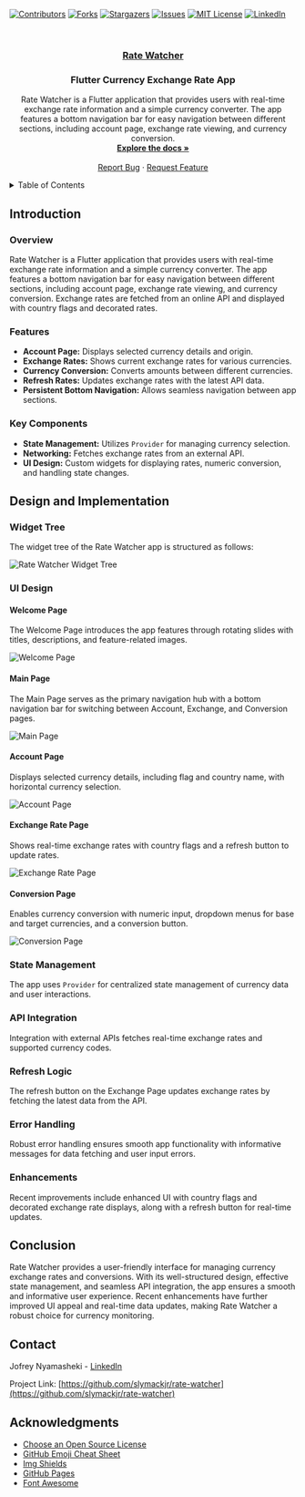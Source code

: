 <a name="readme-top"></a>

<!-- PROJECT SHIELDS -->
[![Contributors][contributors-shield]][contributors-url]
[![Forks][forks-shield]][forks-url]
[![Stargazers][stars-shield]][stars-url]
[![Issues][issues-shield]][issues-url]
[![MIT License][license-shield]][license-url]
[![LinkedIn][linkedin-shield]][linkedin-url]

<!-- PROJECT LOGO -->
<br />
<div align="center">
  <a href="https://github.com/slymackjr/rate-watcher">
    <h3 align="center">Rate Watcher</h3>
  </a>

  <h3 align="center">Flutter Currency Exchange Rate App</h3>

  <p align="center">
    Rate Watcher is a Flutter application that provides users with real-time exchange rate information and a simple currency converter. The app features a bottom navigation bar for easy navigation between different sections, including account page, exchange rate viewing, and currency conversion.
    <br />
    <a href="https://github.com/slymackjr/rate-watcher"><strong>Explore the docs »</strong></a>
    <br />
    <br />
    <a href="https://github.com/slymackjr/rate-watcher/issues">Report Bug</a>
    ·
    <a href="https://github.com/slymackjr/rate-watcher/issues">Request Feature</a>
  </p>
</div>

<!-- TABLE OF CONTENTS -->
<details>
  <summary>Table of Contents</summary>
  <ol>
    <li>
      <a href="#introduction">Introduction</a>
    </li>
    <li>
      <a href="#design-and-implementation">Design and Implementation</a>
      <ul>
        <li><a href="#widget-tree">Widget Tree</a></li>
        <li><a href="#ui-design">UI Design</a></li>
        <li><a href="#state-management">State Management</a></li>
        <li><a href="#api-integration">API Integration</a></li>
        <li><a href="#refresh-logic">Refresh Logic</a></li>
        <li><a href="#error-handling">Error Handling</a></li>
        <li><a href="#enhancements">Enhancements</a></li>
      </ul>
    </li>
    <li>
      <a href="#conclusion">Conclusion</a>
    </li>
    <li><a href="#contact">Contact</a></li>
    <li><a href="#acknowledgments">Acknowledgments</a></li>
  </ol>
</details>

<!-- INTRODUCTION -->
## Introduction

### Overview
Rate Watcher is a Flutter application that provides users with real-time exchange rate information and a simple currency converter. The app features a bottom navigation bar for easy navigation between different sections, including account page, exchange rate viewing, and currency conversion. Exchange rates are fetched from an online API and displayed with country flags and decorated rates.

### Features
- **Account Page:** Displays selected currency details and origin.
- **Exchange Rates:** Shows current exchange rates for various currencies.
- **Currency Conversion:** Converts amounts between different currencies.
- **Refresh Rates:** Updates exchange rates with the latest API data.
- **Persistent Bottom Navigation:** Allows seamless navigation between app sections.

### Key Components
- **State Management:** Utilizes `Provider` for managing currency selection.
- **Networking:** Fetches exchange rates from an external API.
- **UI Design:** Custom widgets for displaying rates, numeric conversion, and handling state changes.

<!-- DESIGN AND IMPLEMENTATION -->
## Design and Implementation

### Widget Tree
The widget tree of the Rate Watcher app is structured as follows:

![Rate Watcher Widget Tree](images/widget-tree.jpg)

### UI Design

#### Welcome Page
The Welcome Page introduces the app features through rotating slides with titles, descriptions, and feature-related images.

![Welcome Page](images/welcome-page.png)

#### Main Page
The Main Page serves as the primary navigation hub with a bottom navigation bar for switching between Account, Exchange, and Conversion pages.

![Main Page](images/main-page.png)

#### Account Page
Displays selected currency details, including flag and country name, with horizontal currency selection.

![Account Page](images/account-page.png)

#### Exchange Rate Page
Shows real-time exchange rates with country flags and a refresh button to update rates.

![Exchange Rate Page](images/exchange-rate-page.png)

#### Conversion Page
Enables currency conversion with numeric input, dropdown menus for base and target currencies, and a conversion button.

![Conversion Page](images/conversion-page.png)

### State Management
The app uses `Provider` for centralized state management of currency data and user interactions.

### API Integration
Integration with external APIs fetches real-time exchange rates and supported currency codes.

### Refresh Logic
The refresh button on the Exchange Page updates exchange rates by fetching the latest data from the API.

### Error Handling
Robust error handling ensures smooth app functionality with informative messages for data fetching and user input errors.

### Enhancements
Recent improvements include enhanced UI with country flags and decorated exchange rate displays, along with a refresh button for real-time updates.

<!-- CONCLUSION -->
## Conclusion

Rate Watcher provides a user-friendly interface for managing currency exchange rates and conversions. With its well-structured design, effective state management, and seamless API integration, the app ensures a smooth and informative user experience. Recent enhancements have further improved UI appeal and real-time data updates, making Rate Watcher a robust choice for currency monitoring.

<!-- CONTACT -->
## Contact

Jofrey Nyamasheki - [LinkedIn](https://www.linkedin.com/in/jofrey-nyamasheki-9bb8781ab)

Project Link: [https://github.com/slymackjr/rate-watcher](https://github.com/slymackjr/rate-watcher)

<!-- ACKNOWLEDGMENTS -->
## Acknowledgments

- [Choose an Open Source License](https://choosealicense.com)
- [GitHub Emoji Cheat Sheet](https://www.webpagefx.com/tools/emoji-cheat-sheet)
- [Img Shields](https://shields.io)
- [GitHub Pages](https://pages.github.com)
- [Font Awesome](https://fontawesome.com)

<!-- MARKDOWN LINKS & IMAGES -->
<!-- https://www.markdownguide.org/basic-syntax/#reference-style-links -->
[contributors-shield]: https://img.shields.io/github/contributors/slymackjr/rate-watcher.svg?style=for-the-badge&color=4EA94B
[contributors-url]: https://github.com/slymackjr/rate-watcher/graphs/contributors
[forks-shield]: https://img.shields.io/github/forks/slymackjr/rate-watcher.svg?style=for-the-badge
[forks-url]: https://github.com/slymackjr/rate-watcher/network/members
[stars-shield]: https://img.shields.io/github/stars/slymackjr/rate-watcher.svg?style=for-the-badge
[stars-url]: https://github.com/slymackjr/rate-watcher/stargazers
[issues-shield]: https://img.shields.io/github/issues/slymackjr/rate-watcher.svg?style=for-the-badge
[issues-url]: https://github.com/slymackjr/rate-watcher/issues
[license-shield]: https://img.shields.io/github/license/slymackjr/rate-watcher.svg?style=for-the-badge
[license-url]: https://github.com/slymackjr/rate-watcher/blob/master/LICENSE.txt
[linkedin-shield]: https://img.shields.io/badge/-LinkedIn-black.svg?style=for-the-badge&logo=linkedin&colorB=555
[linkedin-url]: https://www.linkedin.com/in/jofrey-nyamasheki-9bb8781ab
